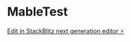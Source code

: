 # MableTest

[Edit in StackBlitz next generation editor ⚡️](https://stackblitz.com/~/github.com/PS8924/MableTest)